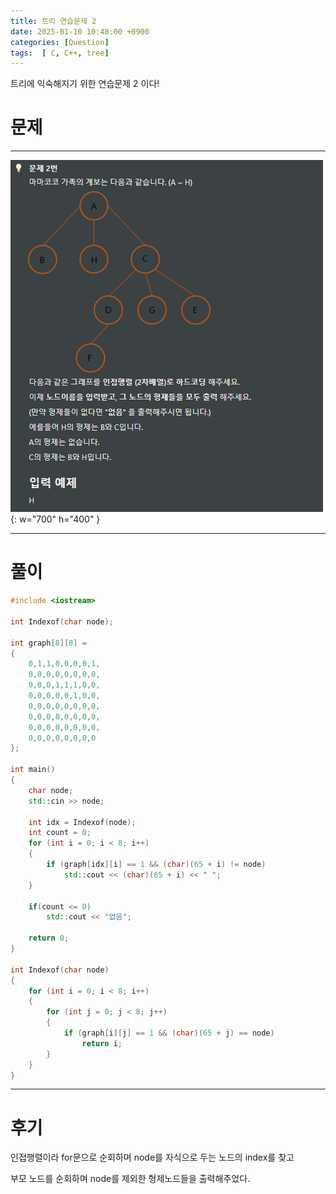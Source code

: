 ```yaml
---
title: 트리 연습문제 2
date: 2025-01-10 10:48:00 +0900
categories: [Question]  
tags:  [ C, C++, tree]
---
```


트리에 익숙해지기 위한 연습문제 2 이다!

# 문제   
---------------------------------------
![Desktop View](/assets/img/tree2.png){: w="700" h="400" }

---------------------------------------

# 풀이

```c++
#include <iostream>

int Indexof(char node);

int graph[8][8] =
{
    0,1,1,0,0,0,0,1,
    0,0,0,0,0,0,0,0,
    0,0,0,1,1,1,0,0,
    0,0,0,0,0,1,0,0,
    0,0,0,0,0,0,0,0,
    0,0,0,0,0,0,0,0,
    0,0,0,0,0,0,0,0,
    0,0,0,0,0,0,0,0
};

int main()
{
    char node;
    std::cin >> node;
    
    int idx = Indexof(node);
    int count = 0;
    for (int i = 0; i < 8; i++)
    {
        if (graph[idx][i] == 1 && (char)(65 + i) != node)
            std::cout << (char)(65 + i) << " ";
    }

    if(count <= 0)
        std::cout << "없음";

    return 0;
}

int Indexof(char node)
{
    for (int i = 0; i < 8; i++)
    {
        for (int j = 0; j < 8; j++)
        {
            if (graph[i][j] == 1 && (char)(65 + j) == node)
                return i;        
        }
    }
}
```
---------------------------------------

# 후기

인접행렬이라 for문으로 순회하며 node를 자식으로 두는 노드의 index를 찾고

부모 노드를 순회하며 node를 제외한 형제노드들을 출력해주었다.
